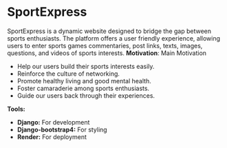# SportExpress
SportExpress is a dynamic website designed to bridge the gap between sports enthusiasts. The platform offers a user friendly experience, allowing users to enter sports games commentaries,  post links, texts, images, questions, and videos of sports interests. 
**Motivation**:
Main Motivation
* Help our users build  their sports  interests easily.
* Reinforce the culture of networking.
* Promote healthy living and good mental health.
* Foster camaraderie among sports enthusiasts. 
* Guide our users back through their experiences.
  
**Tools:**
* **Django:** For development 
* **Django-bootstrap4:** For styling 
* **Render:** For deployment




